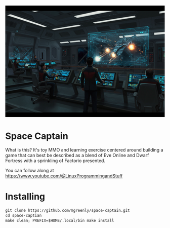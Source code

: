 ![](https://github.com/mgreenly/space-captain/blob/faa6752349538bfa05d595e004a8d658b0f5098d/dat/spacecaptain-01.png)

Space Captain
=============

What is this?  It's toy MMO and learning exercise centered around building a game that can best be described as a blend
of Eve Online and Dwarf Fortress with a sprinkling of Factorio presented.

You can follow along at https://www.youtube.com/@LinuxProgrammingandStuff

Installing
==========

```
git clone https://github.com/mgreenly/space-captain.git
cd space-captian
make clean; PREFIX=$HOME/.local/bin make install
```
